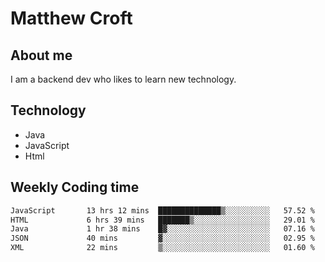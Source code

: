 # Matthew Croft

## About me
I am a backend dev who likes to learn new technology. 

## Technology
- Java
- JavaScript
- Html

## Weekly Coding time
<!--START_SECTION:waka-->

```txt
JavaScript       13 hrs 12 mins  ██████████████▒░░░░░░░░░░   57.52 %
HTML             6 hrs 39 mins   ███████▒░░░░░░░░░░░░░░░░░   29.01 %
Java             1 hr 38 mins    █▓░░░░░░░░░░░░░░░░░░░░░░░   07.16 %
JSON             40 mins         ▓░░░░░░░░░░░░░░░░░░░░░░░░   02.95 %
XML              22 mins         ▒░░░░░░░░░░░░░░░░░░░░░░░░   01.60 %
```

<!--END_SECTION:waka-->
